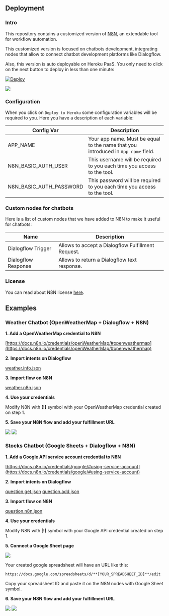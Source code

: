 
## Deployment

### Intro

This repository contains a customized version of [N8N](https://n8n.io/), an extendable tool for workflow automation.

This customized version is focused on chatbots development, integrating nodes that allow to connect chatbot development platforms like Dialogflow.

Also, this version is auto deployable on Heroku PaaS. You only need to click on the next button to deploy in less than one minute:

[![Deploy](https://www.herokucdn.com/deploy/button.svg)](https://heroku.com/deploy)

![](./resources/deploy.gif)

### Configuration

When you click on ``Deploy to Heroku`` some configuration variables will be required to you. Here you have a description of each variable:

| Config Var | Description |
| - | - |
| APP_NAME | Your app name. Must be equal to the name that you introduced in ``App name`` field. |
| N8N_BASIC_AUTH_USER | This username will be required to you each time you access to the tool. |
| N8N_BASIC_AUTH_PASSWORD | This password will be required to you each time you access to the tool. |

### Custom nodes for chatbots

Here is a list of custom nodes that we have added to N8N to make it useful for chatbots:

| Name | Description |
| - | - |
| Dialogflow Trigger | Allows to accept a Dialogflow Fulfillment Request. |
| Dialogflow Response | Allows to return a Dialogflow text response. |

### License

You can read about N8N license [here](https://faircode.io/).

## Examples

### Weather Chatbot (OpenWeatherMap + Dialogflow + N8N)

**1. Add a OpenWeatherMap credential to N8N**

[https://docs.n8n.io/credentials/openWeatherMap/#openweathermap](https://docs.n8n.io/credentials/openWeatherMap/#openweathermap)

**2. Import intents on Dialogflow**

[weather.info.json](./resources/weather.info.json)

**3. Import flow on N8N**

[weather.n8n.json](./resources/weather.n8n.json)

**4. Use your credentials**

Modify N8N with **[!]** symbol with your OpenWeatherMap credential created on step 1.

**5. Save your N8N flow and add your fulfillment URL**

![](./resources/get_fulfillment_url.gif)
![](./resources/set_fulfillment_url.gif)

### Stocks Chatbot (Google Sheets + Dialogflow + N8N)

**1. Add a Google API service account credential to N8N**

[https://docs.n8n.io/credentials/google/#using-service-account](https://docs.n8n.io/credentials/google/#using-service-account)

**2. Import intents on Dialogflow**

[question.get.json](./resources/question.get.json)
[question.add.json](./resources/question.add.json)

**3. Import flow on N8N**

[question.n8n.json](./resources/question.n8n.json)

**4. Use your credentials**

Modify N8N with **[!]** symbol with your Google API credential created on step 1.

**5. Connect a Google Sheet page**

![](./resources/create_sheet.gif)

Your created google spreadsheet will have an URL like this:

``https://docs.google.com/spreadsheets/d/**[YOUR_SPREADSHEET_ID]**/edit``

Copy your spreadsheet ID and paste it on the N8N nodes with Google Sheet symbol.

**6. Save your N8N flow and add your fulfillment URL**

![](./resources/get_fulfillment_url.gif)
![](./resources/set_fulfillment_url.gif)
